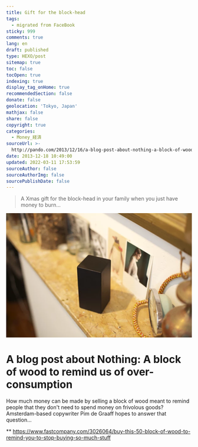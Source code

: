 ```yaml
---
title: Gift for the block-head
tags:
  - migrated from FaceBook
sticky: 999
comments: true
lang: en
draft: published
type: HEXO/post
sitemap: true
toc: false
tocOpen: true
indexing: true
display_tag_onHome: true
recommendedSection: false
donate: false
geolocation: 'Tokyo, Japan'
mathjax: false
share: false
copyright: true
categories:
  - Money_経済
sourceUrl: >-
  http://pando.com/2013/12/16/a-blog-post-about-nothing-a-block-of-wood-to-remind-us-of-over-consumption/
date: 2013-12-18 10:49:00
updated: 2022-03-11 17:53:59
sourceAuthor: false
sourceAuthorImg: false
sourcePublishDate: false
---
```


> A Xmas gift for the block-head in your family when you just have money to burn...

![](./Gift-for-the-block-head/3026064-inline-nothingshelf.webp)

# A blog post about Nothing: A block of wood to remind us of over-consumption
How much money can be made by selling a block of wood meant to remind people that they don't need to spend money on frivolous goods? Amsterdam-based copywriter Pim de Graaff hopes to answer that question...

** https://www.fastcompany.com/3026064/buy-this-50-block-of-wood-to-remind-you-to-stop-buying-so-much-stuff
